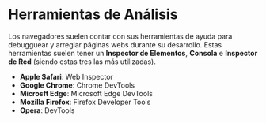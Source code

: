 # Herramientas de Análisis

Los navegadores suelen contar con sus herramientas de ayuda para debugguear y arreglar páginas webs durante su
desarrollo. Estas herramientas suelen tener un **Inspector de Elementos**, **Consola** e **Inspector de Red** (siendo
estas tres las más utilizadas).

- **Apple Safari**: Web Inspector
- **Google Chrome**: Chrome DevTools
- **Microsft Edge**: Microsoft Edge DevTools
- **Mozilla Firefox**: Firefox Developer Tools
- **Opera**: DevTools
